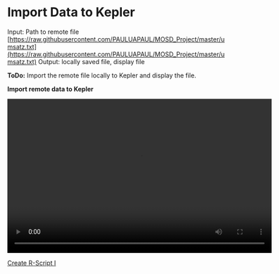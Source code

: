 # Import Data to Kepler

Input: Path to remote file  [https://raw.githubusercontent.com/PAULUAPAUL/MOSD_Project/master/umsatz.txt](https://raw.githubusercontent.com/PAULUAPAUL/MOSD_Project/master/umsatz.txt)
Output: locally saved file, display file

**ToDo:** Import the remote file locally to Kepler and display the file.

**Import remote data to Kepler**
<p float="middle">
  <video width="600" height="350" controls>
  <source src="./../Video/1_ImportData.mp4" type="video/mp4">
  </video>
</p>

[Create R-Script I](./3_kepler_R_script1.md)
